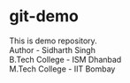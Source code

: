 # git-demo
This is demo repository.
<br>
Author - Sidharth Singh
<br>
B.Tech College - ISM Dhanbad
<br>
M.Tech College - IIT Bombay

